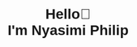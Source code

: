<body style="font-family: Arial, sans-serif; text-align: center;">
    <div style="display: flex; justify-content: center; align: center; height: 100vh;">
        <h1>Hello👋<br> I'm Nyasimi Philip</h1>
    </div>
    <div style="display: flex; justify-content: center; align-items: center; margin-top: 30px;">
        <p align="left">
            <img src="https://komarev.com/ghpvc/?username=NyasimiPhilip&label=Profile%20views&style=flat" alt="NyasimiPhilip"
                style="filter: grayscale(100%);" />
        </p>
    </div>
   ![Top Langs](https://github-readme-stats.vercel.app/api/top-langs/?username=NyasimiPhilip&langs_count=15)
    <div style="margin-top: 30px; display: flex; justify-content: center;">       
        <br />        
        <a style="margin: 0 10px;" href="https://instagram.com/_enwai_">
            <img src="https://img.shields.io/badge/Instagram-%23000000.svg?logo=Instagram&logoColor=white"
                alt="Instagram">
        </a>
        <a style="margin: 0 10px;" href="https://twitter.com/Nyasimi0">
            <img src="https://img.shields.io/badge/Twitter-%23000000.svg?logo=Twitter&logoColor=white"
                alt="Twitter">
        </a>
    </div>
    <h2 style="margin-top: 30px;">Tech stack:</h2>
    <div style="margin-top: 30px; display: flex; justify-content: center; flex-wrap: wrap;">
        <img style="margin: 5px; filter: invert(100%);"
            src="https://img.shields.io/badge/c-%23000000.svg?style=plastic&logo=c&logoColor=white" alt="C">
        <img style="margin: 5px; filter: invert(100%);"
            src="https://img.shields.io/badge/css3-%23000000.svg?style=plastic&logo=css3&logoColor=white" alt="CSS3">
        <img style="margin: 5px; filter: invert(100%);"
            src="https://img.shields.io/badge/c++-%23000000.svg?style=plastic&logo=c%2B%2B&logoColor=white"
            alt="C++">
        <img style="margin: 5px; filter: invert(100%);"
            src="https://img.shields.io/badge/html5-%23000000.svg?style=plastic&logo=html5&logoColor=white"
            alt="HTML5">
        <img style="margin: 5px; filter: invert(100%);"
            src="https://img.shields.io/badge/javascript-%23000000.svg?style=plastic&logo=javascript&logoColor=white"
            alt="JavaScript">
        <img style="margin: 5px; filter: invert(100%);"
            src="https://img.shields.io/badge/python-000000?style=plastic&logo=python&logoColor=white" alt="Python">
        <img style="margin: 5px; filter: invert(100%);"
            src="https://img.shields.io/badge/android-%23000000.svg?style=plastic&logo=android&logoColor=white"
            alt="Android">
    </div>
</body>
